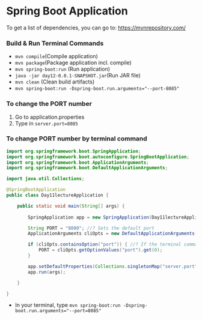 # Spring Boot Application

To get a list of dependencies, you can go to: https://mvnrepository.com/ 

### Build & Run Terminal Commands
- ``` mvn compile ```(Compile application)
- ``` mvn package ```(Package application incl. compile)
- ``` mvn spring-boot:run ``` (Run application)
- ``` java -jar day12-0.0.1-SNAPSHOT.jar ```(Run JAR file)
- ``` mvn clean ``` (Clean build artifacts)
- ``` mvn spring-boot:run -Dspring-boot.run.arguments="--port-8085" ```

### To change the PORT number 
1. Go to application.properties
2. Type in ``` server.port=8085 ```

### To change PORT number by terminal command

``` java
import org.springframework.boot.SpringApplication;
import org.springframework.boot.autoconfigure.SpringBootApplication;
import org.springframework.boot.ApplicationArguments;
import org.springframework.boot.DefaultApplicationArguments;

import java.util.Collections;

@SpringBootApplication
public class Day11lectureApplication {

	public static void main(String[] args) {
        
		SpringApplication app = new SpringApplication(Day11lectureApplication.class); //? Creates a new variable called app that starts the Springboot application

		String PORT = "8080"; //? Sets the default port
		ApplicationArguments cliOpts = new DefaultApplicationArguments(args);

		if (cliOpts.containsOption("port")) { //? If the terminal command contains port, get the value after the string "port" and change the default port to that value
			PORT = cliOpts.getOptionValues("port").get(0);
		}

		app.setDefaultProperties(Collections.singletonMap("server.port", PORT));
		app.run(args);

	}

}

```

- In your terminal, type ``` mvn spring-boot:run -Dspring-boot.run.arguments="--port=8085" ```